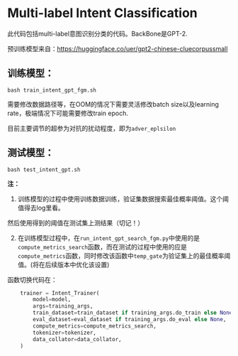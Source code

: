 # Multi-label Intent Classification

此代码包括multi-label意图识别分类的代码。BackBone是GPT-2.

预训练模型来自：https://huggingface.co/uer/gpt2-chinese-cluecorpussmall



## 训练模型：

```shell
bash train_intent_gpt_fgm.sh
```

需要修改数据路径等，在OOM的情况下需要灵活修改batch size以及learning rate，极端情况下可能需要修改train epoch.

目前主要调节的超参为对抗的扰动程度，即为`adver_eplsilon`

## 测试模型：

```
bash test_intent_gpt.sh
```

**注：**

1. 训练模型的过程中使用训练数据训练，验证集数据搜索最佳概率阈值。这个阈值得去log里看。

然后使用得到的阈值在测试集上测结果（切记！）

2. 在训练模型过程中，在`run_intent_gpt_search_fgm.py`中使用的是`compute_metrics_search`函数，而在测试的过程中使用的应是`compute_metrics`函数，同时修改该函数中`temp_gate`为验证集上的最佳概率阈值。(将在后续版本中优化该设置)

函数切换代码在：

```python
    trainer = Intent_Trainer(
        model=model,
        args=training_args,
        train_dataset=train_dataset if training_args.do_train else None,
        eval_dataset=eval_dataset if training_args.do_eval else None,
        compute_metrics=compute_metrics_search,
        tokenizer=tokenizer,
        data_collator=data_collator,
    )
```









